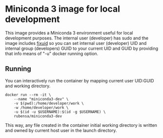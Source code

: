 # Miniconda 3 image for local development

This image provides a Miniconda 3 environment useful for local development purposes.
The internal user (developer) has sudo and the image includes [fixuid](https://github.com/boxboat/fixuid) so you can set internal user (developer) UID and internal group (developers) GUID to your current UID and GUID by providing that info means of "-u" docker running option.

## Running

You can interactively run the container by mapping current user UID:GUID and working directory.

```
docker run --rm -it \
	--name "miniconda3-dev" \
	-v $(pwd):/home/developer/work \
	-w /home/developer/work \
	-u $(id -u $USERNAME):$(id -g $USERNAME) \
	rubensa/miniconda3-dev
```

This way, any file created in the container initial working directory is written and owned by current host user in the launch directory.
